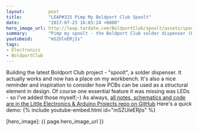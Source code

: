 ```yaml
---
layout:         post
title:          "LEAP#325 Pimp My Boldport Club Spoolt"
date:           "2017-07-23 16:03:24 +0800"
hero_image_url: http://leap.tardate.com/BoldportClub/spoolt/assets/spoolt_build.jpg
summary:        "Pimp my spoolt - the Boldport Club solder dispenser (Project #15, July 2017)"
youtubeid:      "mSZUleERjIs"
tags:
- Electronics
- BoldportClub
---
```



Building the latest Boldport Club project - "spoolt", a solder dispenser. It actually works and now has a place on my workbench.
It's also a nice reminder and inspiration to consider how PCBs can be used as a structural element in design.
Of course one essential feature it was missing was LEDs - so I've added those myself;-)
As always, [all notes, schematics and code are in the Little Electronics & Arduino Projects repo on GitHub][project]
Here's a quick demo:
{% include youtube-embed.html id="mSZUleERjIs" %}

[leap]: http://leap.tardate.com
[project]: https://github.com/tardate/LittleArduinoProjects/tree/master/BoldportClub/spoolt
[hero_image]: {{ page.hero_image_url }}
